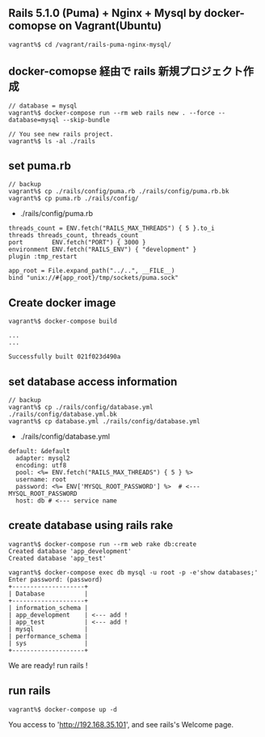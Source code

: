 ## Rails 5.1.0 (Puma) + Nginx + Mysql by docker-comopse on Vagrant(Ubuntu)

```
vagrant%$ cd /vagrant/rails-puma-nginx-mysql/
```

## docker-comopse 経由で rails 新規プロジェクト作成

```
// database = mysql
vagrant%$ docker-compose run --rm web rails new . --force --database=mysql --skip-bundle

// You see new rails project.
vagrant%$ ls -al ./rails
```

## set puma.rb

```
// backup
vagrant%$ cp ./rails/config/puma.rb ./rails/config/puma.rb.bk
vagrant%$ cp puma.rb ./rails/config/
```

- ./rails/config/puma.rb

```
threads_count = ENV.fetch("RAILS_MAX_THREADS") { 5 }.to_i
threads threads_count, threads_count
port        ENV.fetch("PORT") { 3000 }
environment ENV.fetch("RAILS_ENV") { "development" }
plugin :tmp_restart

app_root = File.expand_path("../..", __FILE__)
bind "unix://#{app_root}/tmp/sockets/puma.sock"
```

## Create docker image

```
vagrant%$ docker-compose build

...
...

Successfully built 021f023d490a
```

## set database access information

```
// backup
vagrant%$ cp ./rails/config/database.yml ./rails/config/database.yml.bk
vagrant%$ cp database.yml ./rails/config/database.yml
```

- ./rails/config/database.yml

```
default: &default
  adapter: mysql2
  encoding: utf8
  pool: <%= ENV.fetch("RAILS_MAX_THREADS") { 5 } %>
  username: root
  password: <%= ENV['MYSQL_ROOT_PASSWORD'] %>  # <--- MYSQL_ROOT_PASSWORD
  host: db # <--- service name
```


## create database using rails rake

```
vagrant%$ docker-compose run --rm web rake db:create
Created database 'app_development'
Created database 'app_test'

vagrant%$ docker-compose exec db mysql -u root -p -e'show databases;'
Enter password: (password)
+--------------------+
| Database           |
+--------------------+
| information_schema |
| app_development    | <--- add !
| app_test           | <--- add !
| mysql              |
| performance_schema |
| sys                |
+--------------------+
```

We are ready! run rails !

## run rails

```
vagrant%$ docker-compose up -d
```

You access to 'http://192.168.35.101', and see rails's Welcome page.
